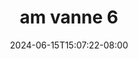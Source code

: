 --- 
title: "am vanne 6"
description: "video  video bokep am vanne 6 dood    "
date: 2024-06-15T15:07:22-08:00
file_code: "i5wkicnu4ru9"
draft: false
cover: "o5mjv3t7vn1hcipg.jpg"
tags: ["vanne", "bokep-indo", "bokep-viral", "bokep-ig"]
length: 7
fld_id: "1483130"
foldername: "Am vanne new"
categories: ["Am vanne new"]
views: 0
---